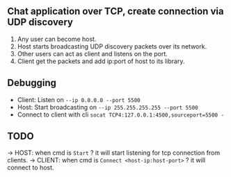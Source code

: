 ## Chat application over TCP, create connection via UDP discovery
1. Any user can become host.
2. Host starts broadcasting UDP discovery packets over its network.
3. Other users can act as client and listens on the port.
4. Client get the packets and add ip:port of host to its library.

## Debugging
- Client: Listen on `--ip 0.0.0.0 --port 5500`
- Host: Start broadcasting on `--ip 255.255.255.255 --port 5500`
- Connect to client with cli `socat TCP4:127.0.0.1:4500,sourceport=5500 -`

## TODO
-> HOST: when cmd is `Start` ? it will start listening for tcp connection from clients.
-> CLIENT: when cmd is `Connect <host-ip:host-port>` ? it will connect to host. 